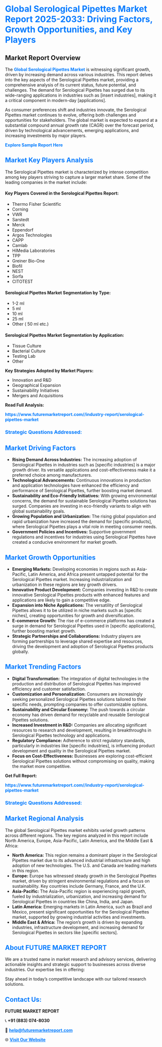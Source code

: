 <h1 style="color: #007BFF;">Global Serological Pipettes Market Report 2025-2033: Driving Factors, Growth Opportunities, and Key Players</h1>

<section id="overview">
<h2>Market Report Overview</h2>
<p>The <a href="https://www.futuremarketreport.com//industry-report/serological-pipettes-market" style="color: #007BFF; text-decoration: none;"><strong>Global Serological Pipettes Market</strong></a> is witnessing significant growth, driven by increasing demand across various industries. This report delves into the key aspects of the Serological Pipettes market, providing a comprehensive analysis of its current status, future potential, and challenges. The demand for Serological Pipettes has surged due to its wide-ranging applications in industries such as [insert industries], making it a critical component in modern-day [applications].</p>
<p>As consumer preferences shift and industries innovate, the Serological Pipettes market continues to evolve, offering both challenges and opportunities for stakeholders. The global market is expected to expand at a substantial compound annual growth rate (CAGR) over the forecast period, driven by technological advancements, emerging applications, and increasing investments by major players.</p>
</section>

<section id="overview">
<p><a href="https://www.futuremarketreport.com//request-sample/reportId=55107" style="color: #007BFF; text-decoration: none;"><strong>Explore Sample Report Here</strong></a></p>
</section>

<section id="key-players">
<h2 style="color: #007BFF;">Market Key Players Analysis</h2>
<p>The Serological Pipettes market is characterized by intense competition among key players striving to capture a larger market share. Some of the leading companies in the market include:</p>
<h4>Key Players Covered in the Serological Pipettes Report:</h4>
<ul><li>Thermo Fisher Scientific</li><li>Corning</li><li>VWR</li><li>Sarstedt</li><li>Merck</li><li>Eppendorf</li><li>Argos Technologies</li><li>CAPP</li><li>Camlab</li><li>HiMedia Laboratories</li><li>TPP</li><li>Greiner Bio-One</li><li>Biofil</li><li>NEST</li><li>Sorfa</li><li>CITOTEST</li></ul>
<h4>Serological Pipettes Market Segmentation by Type:</h4>
<ul><li>1-2 ml</li><li>5 ml</li><li>10 ml</li><li>25 ml</li><li>Other ( 50 ml etc.)</li></ul>

<h4>Serological Pipettes Market Segmentation by Application:</h4>
<ul><li>Tissue Culture</li><li>Bacterial Culture</li><li>Testing Lab</li><li>Other</li></ul>
<p><strong>Key Strategies Adopted by Market Players:</strong></p>
<ul>
<li>Innovation and R&D</li>
<li>Geographical Expansion</li>
<li>Sustainability Initiatives</li>
<li>Mergers and Acquisitions</li>
</ul>
</section>

<section>
<p><strong>Read Full Analysis: </strong></p><a href="https://www.futuremarketreport.com//industry-report/serological-pipettes-market" style="color: #007BFF; text-decoration: none;"><strong>https://www.futuremarketreport.com//industry-report/serological-pipettes-market</strong></a>
<h3 style="color: #007BFF;">Strategic Questions Addressed:</h3>
</section>

<section id="driving-factors">
<h2 style="color: #007BFF;">Market Driving Factors</h2>
<ul>
<li><strong>Rising Demand Across Industries:</strong> The increasing adoption of Serological Pipettes in industries such as [specific industries] is a major growth driver. Its versatile applications and cost-effectiveness make it a preferred choice among manufacturers.</li>
<li><strong>Technological Advancements:</strong> Continuous innovations in production and application technologies have enhanced the efficiency and performance of Serological Pipettes, further boosting market demand.</li>
<li><strong>Sustainability and Eco-Friendly Initiatives:</strong> With growing environmental concerns, the demand for sustainable Serological Pipettes solutions has surged. Companies are investing in eco-friendly variants to align with global sustainability goals.</li>
<li><strong>Growing Population and Urbanization:</strong> The rising global population and rapid urbanization have increased the demand for [specific products], where Serological Pipettes plays a vital role in meeting consumer needs.</li>
<li><strong>Government Policies and Incentives:</strong> Supportive government regulations and incentives for industries using Serological Pipettes have created a conducive environment for market growth.</li>
</ul>
</section>

<section id="growth-opportunities">
<h2 style="color: #007BFF;">Market Growth Opportunities</h2>
<ul>
<li><strong>Emerging Markets:</strong> Developing economies in regions such as Asia-Pacific, Latin America, and Africa present untapped potential for the Serological Pipettes market. Increasing industrialization and urbanization in these regions are key growth drivers.</li>
<li><strong>Innovative Product Development:</strong> Companies investing in R&D to create innovative Serological Pipettes products with enhanced features and applications are likely to gain a competitive edge.</li>
<li><strong>Expansion into Niche Applications:</strong> The versatility of Serological Pipettes allows it to be utilized in niche markets such as [specific niches], creating opportunities for growth and diversification.</li>
<li><strong>E-commerce Growth:</strong> The rise of e-commerce platforms has created a surge in demand for Serological Pipettes used in [specific applications], further boosting market growth.</li>
<li><strong>Strategic Partnerships and Collaborations:</strong> Industry players are forming partnerships to leverage shared expertise and resources, driving the development and adoption of Serological Pipettes products globally.</li>
</ul>
</section>

<section id="trending-factors">
<h2 style="color: #007BFF;">Market Trending Factors</h2>
<ul>
<li><strong>Digital Transformation:</strong> The integration of digital technologies in the production and distribution of Serological Pipettes has improved efficiency and customer satisfaction.</li>
<li><strong>Customization and Personalization:</strong> Consumers are increasingly seeking personalized Serological Pipettes solutions tailored to their specific needs, prompting companies to offer customizable options.</li>
<li><strong>Sustainability and Circular Economy:</strong> The push towards a circular economy has driven demand for recyclable and reusable Serological Pipettes solutions.</li>
<li><strong>Increased Investment in R&D:</strong> Companies are allocating significant resources to research and development, resulting in breakthroughs in Serological Pipettes technology and applications.</li>
<li><strong>Regulatory Compliance:</strong> Adherence to strict regulatory standards, particularly in industries like [specific industries], is influencing product development and quality in the Serological Pipettes market.</li>
<li><strong>Focus on Cost-Effectiveness:</strong> Businesses are exploring cost-efficient Serological Pipettes solutions without compromising on quality, making the market more competitive.</li>
</ul>
</section>

<section>
<p><strong>Get Full Report: </strong></p><a href="https://www.futuremarketreport.com//industry-report/serological-pipettes-market" style="color: #007BFF; text-decoration: none;"><strong>https://www.futuremarketreport.com//industry-report/serological-pipettes-market</strong></a>
<h3 style="color: #007BFF;">Strategic Questions Addressed:</h3>
</section>


<section id="regional-analysis">
<h2 style="color: #007BFF;">Market Regional Analysis</h2>
<p>The global Serological Pipettes market exhibits varied growth patterns across different regions. The key regions analyzed in this report include North America, Europe, Asia-Pacific, Latin America, and the Middle East & Africa:</p>
<ul>
<li><strong>North America:</strong> This region remains a dominant player in the Serological Pipettes market due to its advanced industrial infrastructure and high adoption of new technologies. The U.S. and Canada are leading markets in this region.</li>
<li><strong>Europe:</strong> Europe has witnessed steady growth in the Serological Pipettes market, driven by stringent environmental regulations and a focus on sustainability. Key countries include Germany, France, and the U.K.</li>
<li><strong>Asia-Pacific:</strong> The Asia-Pacific region is experiencing rapid growth, fueled by industrialization, urbanization, and increasing demand for Serological Pipettes in countries like China, India, and Japan.</li>
<li><strong>Latin America:</strong> Emerging markets in Latin America, such as Brazil and Mexico, present significant opportunities for the Serological Pipettes market, supported by growing industrial activities and investments.</li>
<li><strong>Middle East & Africa:</strong> The region’s growth is driven by expanding industries, infrastructure development, and increasing demand for Serological Pipettes in sectors like [specific sectors].</li>
</ul>
</section>

<footer>
<h2 style="color: #007BFF;">About FUTURE MARKET REPORT</h2>
<p>We are a trusted name in market research and advisory services, delivering actionable insights and strategic support to businesses across diverse industries. Our expertise lies in offering:</p>

<p>Stay ahead in today’s competitive landscape with our tailored research solutions.</p>

<h2 style="color: #007BFF;">Contact Us:</h2>
<p><strong>FUTURE MARKET REPORT</strong></p>
<p>📞 <strong>+91 (883) 074-8030</strong></p>
<p>📧 <strong><a href="mailto:help@futuremarketreport.com" style="color: #007BFF;">help@futuremarketreport.com</a></strong></p>
<p>🌐 <strong><a href="https://www.futuremarketreport.com/" style="color: #007BFF;">Visit Our Website</a></strong></p>
</footer>